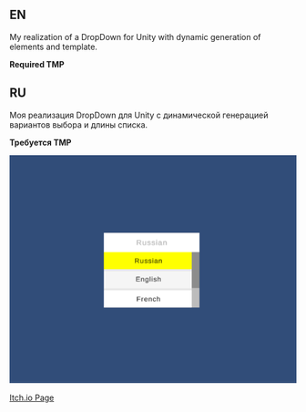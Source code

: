 ## EN
My realization of a DropDown for Unity with dynamic generation of elements and template.

**Required TMP**
## RU

Моя реализация DropDown для Unity с динамической генерацией вариантов выбора и длины списка.

**Требуется TMP**

![Screenshot](Screenshot.png "Screenshot")

[Itch.io Page](https://777yur0k.itch.io/dropdown)
